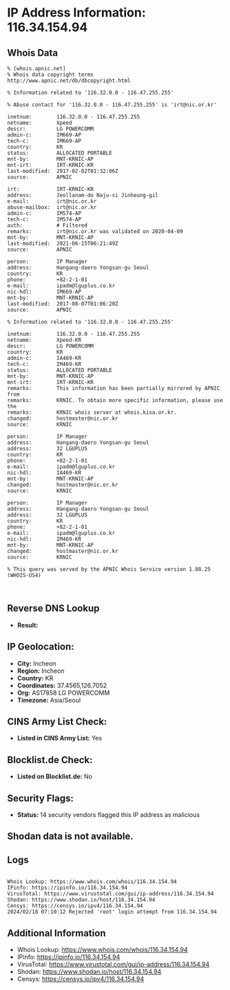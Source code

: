 # IP Address Information: 116.34.154.94

## Whois Data
```
% [whois.apnic.net]
% Whois data copyright terms    http://www.apnic.net/db/dbcopyright.html

% Information related to '116.32.0.0 - 116.47.255.255'

% Abuse contact for '116.32.0.0 - 116.47.255.255' is 'irt@nic.or.kr'

inetnum:        116.32.0.0 - 116.47.255.255
netname:        Xpeed
descr:          LG POWERCOMM
admin-c:        IM669-AP
tech-c:         IM669-AP
country:        KR
status:         ALLOCATED PORTABLE
mnt-by:         MNT-KRNIC-AP
mnt-irt:        IRT-KRNIC-KR
last-modified:  2017-02-02T01:32:06Z
source:         APNIC

irt:            IRT-KRNIC-KR
address:        Jeollanam-do Naju-si Jinheung-gil
e-mail:         irt@nic.or.kr
abuse-mailbox:  irt@nic.or.kr
admin-c:        IM574-AP
tech-c:         IM574-AP
auth:           # Filtered
remarks:        irt@nic.or.kr was validated on 2020-04-09
mnt-by:         MNT-KRNIC-AP
last-modified:  2021-06-15T06:21:49Z
source:         APNIC

person:         IP Manager
address:        Hangang-daero Yongsan-gu Seoul
country:        KR
phone:          +82-2-1-01
e-mail:         ipadm@lguplus.co.kr
nic-hdl:        IM669-AP
mnt-by:         MNT-KRNIC-AP
last-modified:  2017-08-07T01:06:20Z
source:         APNIC

% Information related to '116.32.0.0 - 116.47.255.255'

inetnum:        116.32.0.0 - 116.47.255.255
netname:        Xpeed-KR
descr:          LG POWERCOMM
country:        KR
admin-c:        IA469-KR
tech-c:         IM469-KR
status:         ALLOCATED PORTABLE
mnt-by:         MNT-KRNIC-AP
mnt-irt:        IRT-KRNIC-KR
remarks:        This information has been partially mirrored by APNIC from
remarks:        KRNIC. To obtain more specific information, please use the
remarks:        KRNIC whois server at whois.kisa.or.kr.
changed:        hostmaster@nic.or.kr
source:         KRNIC

person:         IP Manager
address:        Hangang-daero Yongsan-gu Seoul
address:        32 LGUPLUS
country:        KR
phone:          +82-2-1-01
e-mail:         ipadm@lguplus.co.kr
nic-hdl:        IA469-KR
mnt-by:         MNT-KRNIC-AP
changed:        hostmaster@nic.or.kr
source:         KRNIC

person:         IP Manager
address:        Hangang-daero Yongsan-gu Seoul
address:        32 LGUPLUS
country:        KR
phone:          +82-2-1-01
e-mail:         ipadm@lguplus.co.kr
nic-hdl:        IM469-KR
mnt-by:         MNT-KRNIC-AP
changed:        hostmaster@nic.or.kr
source:         KRNIC

% This query was served by the APNIC Whois Service version 1.88.25 (WHOIS-US4)



```
## Reverse DNS Lookup
- **Result:** 

## IP Geolocation:
- **City:** Incheon
- **Region:** Incheon
- **Country:** KR
- **Coordinates:** 37.4565,126.7052
- **Org:** AS17858 LG POWERCOMM
- **Timezone:** Asia/Seoul

## CINS Army List Check:
- **Listed in CINS Army List:** 
Yes

## Blocklist.de Check:
- **Listed on Blocklist.de:** 
No

## Security Flags:
- **Status:** 14 security vendors flagged this IP address as malicious

## Shodan data is not available.

## Logs
```

Whois Lookup: https://www.whois.com/whois/116.34.154.94
IPinfo: https://ipinfo.io/116.34.154.94
VirusTotal: https://www.virustotal.com/gui/ip-address/116.34.154.94
Shodan: https://www.shodan.io/host/116.34.154.94
Censys: https://censys.io/ipv4/116.34.154.94
2024/02/18 07:10:12 Rejected 'root' login attempt from 116.34.154.94

```
## Additional Information
- Whois Lookup: https://www.whois.com/whois/116.34.154.94
- IPinfo: https://ipinfo.io/116.34.154.94
- VirusTotal: https://www.virustotal.com/gui/ip-address/116.34.154.94
- Shodan: https://www.shodan.io/host/116.34.154.94
- Censys: https://censys.io/ipv4/116.34.154.94

